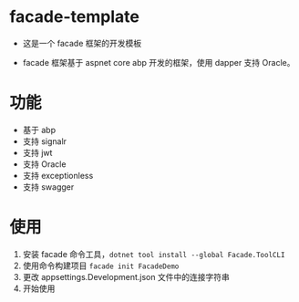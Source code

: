 # facade-template

- 这是一个 facade 框架的开发模板

- facade 框架基于 aspnet core abp 开发的框架，使用 dapper 支持 Oracle。

# 功能

- 基于 abp
- 支持 signalr
- 支持 jwt
- 支持 Oracle
- 支持 exceptionless
- 支持 swagger

# 使用

1. 安装 facade 命令工具，`dotnet tool install --global Facade.ToolCLI`
2. 使用命令构建项目 `facade init FacadeDemo`
3. 更改 appsettings.Development.json 文件中的连接字符串
4. 开始使用
